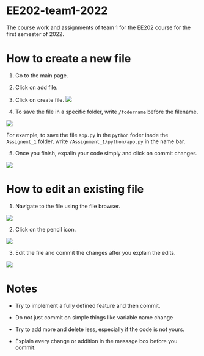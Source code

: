 # EE202-team1-2022
The course work and assignments of team 1 for the EE202 course for the first semester of 2022.

# How to create a new file
1. Go to the main page.

2. Click on add file.

3. Click on create file.
![](https://i.ibb.co/m9xfg3r/Screenshot-from-2022-09-20-07-43-36.png)

4. To save the file in a specific folder, write `/fodername` before the filename. 

![](https://i.ibb.co/xjQctbd/Screenshot-from-2022-09-20-07-32-04.png)

For example, to save the file `app.py` in the `python` foder insde the `Assignemt_1` folder, write `/Assignment_1/python/app.py` in the name bar.

5. Once you finish, expalin your code simply and click on commit changes.

![](https://i.ibb.co/PzQx40N/Screenshot-from-2022-09-20-07-33-56.png)

# How to edit an existing file

1. Navigate to the file using the file browser.

![](https://i.ibb.co/7nZsTGb/Screenshot-from-2022-09-20-07-41-08.png)

2. Click on the pencil icon.

![](https://i.ibb.co/MsNTypW/Screenshot-from-2022-09-20-07-41-47.png)

3. Edit the file and commit the changes after you explain the edits.

![](https://i.ibb.co/PzQx40N/Screenshot-from-2022-09-20-07-33-56.png)


# Notes

- Try to implement a fully defined feature and then commit.

- Do not just commit on simple things like variable name change

- Try to add more and delete less, especially if the code is not yours.

- Explain every change or addition in the message box before you commit.
